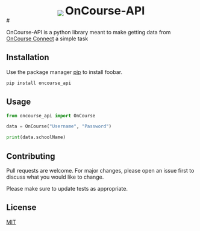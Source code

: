 <div align="center">
  <img style="vertical-align:middle; max-width: 60px" src="https://cdn.discordapp.com/attachments/848365417688203294/892262456271978566/oncourselogo.svg">
  <span style="font-weight: bolder; font-size: 30px">OnCourse-API</span>
</div>
#

OnCourse-API is a python library meant to make getting data from [OnCourse Connect](https://google.com) a simple task

## Installation

Use the package manager [pip](https://pip.pypa.io/en/stable/) to install foobar.

```bash
pip install oncourse_api
```

## Usage

```python
from oncourse_api import OnCourse

data = OnCourse("Username", "Password")

print(data.schoolName)
```

## Contributing
Pull requests are welcome. For major changes, please open an issue first to discuss what you would like to change.

Please make sure to update tests as appropriate.

## License
[MIT](https://choosealicense.com/licenses/mit/)